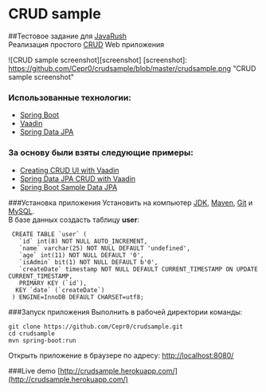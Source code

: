 # CRUD sample
##Тестовое задание для [JavaRush](http://javarush.ru) </br>
Реализация простого [CRUD](https://ru.wikipedia.org/wiki/CRUD) Web приложения

![CRUD sample screenshot][screenshot]
[screenshot]: https://github.com/Cepr0/crudsample/blob/master/crudsample.png "CRUD sample screenshot" 

### Использованные технологии:
 - [Spring Boot](http://projects.spring.io/spring-boot/)
 - [Vaadin](https://vaadin.com)
 - [Spring Data JPA](http://projects.spring.io/spring-data-jpa/)
 
### За основу были взяты следующие примеры:
 - [Creating CRUD UI with Vaadin](https://spring.io/guides/gs/crud-with-vaadin/)
 - [Spring Data JPA CRUD with Vaadin](https://github.com/mstahv/spring-data-vaadin-crud#spring-data-jpa-crud-with-vaadin)
 - [Spring Boot Sample Data JPA](https://github.com/spring-projects/spring-boot/tree/master/spring-boot-samples/spring-boot-sample-data-jpa)
   
###Установка приложения
Установить на компьютер [JDK](http://www.oracle.com/technetwork/java/javase/downloads/jdk8-downloads-2133151.html), [Maven](https://maven.apache.org/), [Git](https://git-scm.com/) и [MySQL](http://dev.mysql.com/downloads/mysql/).</br>
В базе данных создасть таблицу **user**:
```MySQL
 CREATE TABLE `user` (
   `id` int(8) NOT NULL AUTO_INCREMENT,
   `name` varchar(25) NOT NULL DEFAULT 'undefined',
   `age` int(11) NOT NULL DEFAULT '0',
   `isAdmin` bit(1) NOT NULL DEFAULT b'0',
   `createDate` timestamp NOT NULL DEFAULT CURRENT_TIMESTAMP ON UPDATE CURRENT_TIMESTAMP,
   PRIMARY KEY (`id`),
  KEY `date` (`createDate`)
 ) ENGINE=InnoDB DEFAULT CHARSET=utf8;
```
###Запуск приложения
Выполнить в рабочей директории команды:
```
git clone https://github.com/Cepr0/crudsample.git
cd crudsample
mvn spring-boot:run
```
Открыть приложение в браузере по адресу: [http://localhost:8080/](http://localhost:8080/)

###Live demo
[http://crudsample.herokuapp.com/](http://crudsample.herokuapp.com/)




